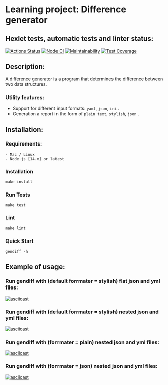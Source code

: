 # Learning project: Difference generator

## Hexlet tests, automatic tests and linter status:
  [![Actions Status](https://github.com/256sha9gag/fullstack-javascript-project-46/workflows/hexlet-check/badge.svg)](https://github.com/256sha9gag/fullstack-javascript-project-46/actions)
  [![Node CI](https://github.com/256sha9gag/fullstack-javascript-project-46/actions/workflows/nodejs.yml/badge.svg)](https://github.com/256sha9gag/fullstack-javascript-project-46/actions/workflows/nodejs.yml)
  [![Maintainability](https://api.codeclimate.com/v1/badges/c550919c90aee56c6b95/maintainability)](https://codeclimate.com/github/256sha9gag/fullstack-javascript-project-46/maintainability)
  [![Test Coverage](https://api.codeclimate.com/v1/badges/c550919c90aee56c6b95/test_coverage)](https://codeclimate.com/github/256sha9gag/fullstack-javascript-project-46/test_coverage)

## Description:
  A difference generator is a program that determines the difference between two data structures.

  ### Utility features:
  - Support for different input formats: ```yaml```, ```json```, ```ini``` .
  - Generation a report in the form of ```plain text```, ```stylish```, ```json``` .

## Installation:

  ### Requirements:
    - Mac / Linux
    - Node.js [14.x] or latest

  ### Installation
    make install

  ### Run Tests
    make test

  ### Lint
    make lint

  ### Quick Start 
    gendiff -h

## Example of usage:
  ### Run gendiff with (default forrmater = stylish) flat json and yml files:
   [![asciicast](https://asciinema.org/a/546151.svg)](https://asciinema.org/a/546151)

  ### Run gendiff with (default forrmater = stylish) nested json and yml files:
   [![asciicast](https://asciinema.org/a/546152.svg)](https://asciinema.org/a/546152)

  ### Run gendiff with (forrmater = plain) nested json and yml files:
   [![asciicast](https://asciinema.org/a/546153.svg)](https://asciinema.org/a/546153)

  ### Run gendiff with (forrmater = json) nested json and yml files:
   [![asciicast](https://asciinema.org/a/546154.svg)](https://asciinema.org/a/546154)
   